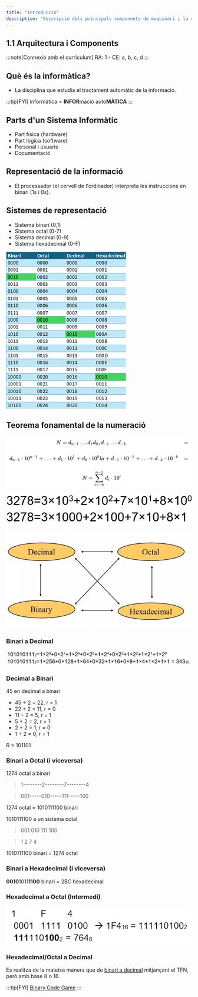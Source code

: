 ```yaml
---
title: "Introducció"
description: "Descripció dels principals components de maquinari i la seua interconnexió en un sistema."
---
```


## 1.1 Arquitectura i Components
:::note[Connexió amb el currículum]
RA: 1 - CE: a, b, c, d
:::

## Què és la informàtica?
- La disciplina que estudia el tractament automàtic de la informació.

:::tip[FYI]
informàtica = **INFOR**mació auto**MÀTICA**
:::

## Parts d'un Sistema Informàtic
- Part física (hardware)
- Part lògica (software) 
- Personal i usuaris
- Documentació

## Representació de la informació

- El processador (el cervell de l'ordinador) interpreta les instruccions en binari (1s i 0s).

## Sistemes de representació
- Sistema binari (0,1)
- Sistema octal (0-7)
- Sistema decimal (0-9)
- Sistema hexadecimal (0-F) 

![Taula de bases](../../../../assets/ut1/TablaDeBases.png)

## Teorema fonamental de la numeració
![Teorema fonamental de la numeració](../../../../assets/ut1/sistemaNumeracion.png)

![Desglossament decimal](../../../../assets/ut1/decimal.png)

![Canvi de base](../../../../assets/ut1/cambioBase.jpg)

### Binari a Decimal
![Canvi de base de binari a decimal](../../../../assets/ut1/binarioDecimal.png)

### Decimal a Binari
45 en decimal a binari

- 45 ÷ 2 = 22, r = 1 
- 22 ÷ 2 = 11, r = 0 
- 11 ÷ 2 = 5, r = 1 
- 5 ÷ 2 = 2, r = 1 
- 2 ÷ 2 = 1, r = 0 
- 1 ÷ 2 = 0, r = 1

R = 101101

### Binari a Octal (i viceversa)

1274 octal a binari
> 1--------2--------7--------4

> 001-----010-----111-----100 

1274 octal = 1010111100 binari

1010111100 a un sistema octal

> 001 010 111 100

> 1 2 7 4 

1010111100 binari = 1274 octal

### Binari a Hexadecimal (i viceversa)

 **0010**1011**1100** binari = 2BC hexadecimal

### Hexadecimal a Octal (Intermedi)

![Canvi de base de hexadecimal a binari](../../../../assets/ut1/hexadecimalBinarioOctal.png)

### Hexadecimal/Octal a Decimal

Es realitza de la mateixa manera que de [binari a decimal](#binario-a-decimal) mitjançant el TFN, però amb base 8 o 16.


:::tip[FYI]
[Binary Code Game](https://learningcontent.cisco.com/games/binary/index.html)
:::
